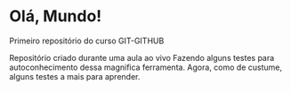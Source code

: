 # Olá, Mundo!
 Primeiro repositório do curso GIT-GITHUB

 Repositório criado durante uma aula ao vivo
Fazendo alguns testes para autoconhecimento dessa magnifica ferramenta.
Agora, como de custume, alguns testes a mais para aprender.